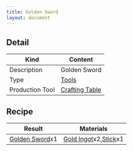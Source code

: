 ```yaml
---
title: Golden Sword
layout: document
---
```

## Detail

|Kind|Content|
|---|---|
|Description|Golden Sword|
|Type|[Tools](Tools)|
|Production Tool|[Crafting Table](Crafting_Table)|

## Recipe

|Result|Materials|
|---|---|
|[Golden Sword](Golden_Sword)x1|[Gold Ingot](Gold_Ingot)x2,[Stick](Stick)x1|
